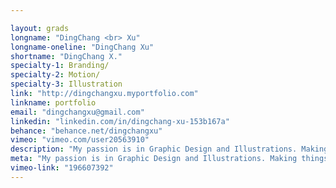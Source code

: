 ```yaml
---

layout: grads
longname: "DingChang <br> Xu"
longname-oneline: "DingChang Xu"
shortname: "DingChang X."
specialty-1: Branding/
specialty-2: Motion/
specialty-3: Illustration
link: "http://dingchangxu.myportfolio.com"
linkname: portfolio
email: "dingchangxu@gmail.com"
linkedin: "linkedin.com/in/dingchang-xu-153b167a"
behance: "behance.net/dingchangxu"
vimeo: "vimeo.com/user20563910"
description: "My passion is in Graphic Design and Illustrations. Making things come to life and telling the story have changed my whole outlook on the design world."
meta: "My passion is in Graphic Design and Illustrations. Making things come to life and telling the story have changed my whole outlook on the design world."
vimeo-link: "196607392"
---
```

